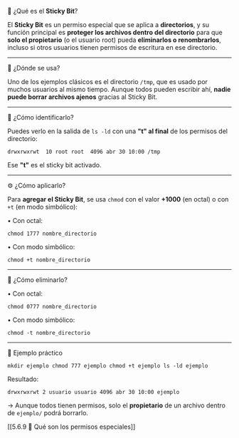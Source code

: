 📌 ¿Qué es el **Sticky Bit**?

El **Sticky Bit** es un permiso especial que se aplica a **directorios**, y su función principal es **proteger los archivos dentro del directorio** para que **solo el propietario** (o el usuario root) pueda **eliminarlos o renombrarlos**, incluso si otros usuarios tienen permisos de escritura en ese directorio.

---

🔐 ¿Dónde se usa?

Uno de los ejemplos clásicos es el directorio `/tmp`, que es usado por muchos usuarios al mismo tiempo. Aunque todos pueden escribir ahí, **nadie puede borrar archivos ajenos** gracias al Sticky Bit.

---

🧪 ¿Cómo identificarlo?

Puedes verlo en la salida de `ls -ld` con una **"t" al final** de los permisos del directorio:

`drwxrwxrwt  10 root root  4096 abr 30 10:00 /tmp`

Ese **"t"** es el sticky bit activado.

---

⚙️ ¿Cómo aplicarlo?

Para **agregar el Sticky Bit**, se usa `chmod` con el valor **+1000** (en octal) o con `+t` (en modo simbólico):

• Con octal:

`chmod 1777 nombre_directorio`

• Con modo simbólico:

`chmod +t nombre_directorio`

---

🔎 ¿Cómo eliminarlo?

• Con octal:

`chmod 0777 nombre_directorio`

• Con modo simbólico:

`chmod -t nombre_directorio`

---

🧠 Ejemplo práctico

`mkdir ejemplo chmod 777 ejemplo chmod +t ejemplo ls -ld ejemplo`

Resultado:

`drwxrwxrwt 2 usuario usuario 4096 abr 30 10:00 ejemplo`

→ Aunque todos tienen permisos, solo el **propietario** de un archivo dentro de `ejemplo/` podrá borrarlo.

[[5.6.9 🔐 Qué son los permisos especiales]]